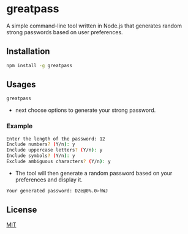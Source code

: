# greatpass

A simple command-line tool written in Node.js that generates random strong passwords based on user preferences.

## Installation

```bash
npm install -g greatpass
```

## Usages

```bash
greatpass
```

- next choose options to generate your strong password.

### Example

```bash
Enter the length of the password: 12
Include numbers? (Y/n): y
Include uppercase letters? (Y/n): y
Include symbols? (Y/n): y
Exclude ambiguous characters? (Y/n): y
```

- The tool will then generate a random password based on your preferences and display it.

```bash
Your generated password: DZe@0%.0>hWJ
```

## License

[MIT](LICENSE)